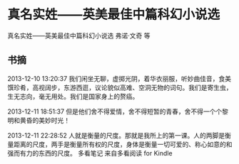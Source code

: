 # 真名实姓——英美最佳中篇科幻小说选

真名实姓——英美最佳中篇科幻小说选 弗诺·文奇 等

## 书摘
 
2013-12-10 13:20:37
我们闲坐无聊，虚掷光阴，着华衣丽服，听妙曲佳音，食美馔珍肴，高视阔步，东游西逛，议论貌似高难、空洞无物的词句。我们是寄生虫，生无志向，毫无用处。我们是国家身上的赘癌。
 
2013-12-11 18:51:37
但是他们舍不得爱情，舍不得短暂的青春，舍不得一个个黎明和黄昏的美妙时光！
 
2013-12-11 22:28:52
人就是衡量的尺度。那就是我所上的第一课。人的两脚是衡量距离的尺度，两手是衡量所有权的尺度，身体是衡量一切可爱的、称心如意的和强而有力的东西的尺度。
多看笔记 来自多看阅读 for Kindle


